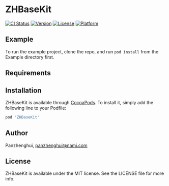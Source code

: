# ZHBaseKit

[![CI Status](https://img.shields.io/travis/Panzhenghui/ZHBaseKit.svg?style=flat)](https://travis-ci.org/Panzhenghui/ZHBaseKit)
[![Version](https://img.shields.io/cocoapods/v/ZHBaseKit.svg?style=flat)](https://cocoapods.org/pods/ZHBaseKit)
[![License](https://img.shields.io/cocoapods/l/ZHBaseKit.svg?style=flat)](https://cocoapods.org/pods/ZHBaseKit)
[![Platform](https://img.shields.io/cocoapods/p/ZHBaseKit.svg?style=flat)](https://cocoapods.org/pods/ZHBaseKit)

## Example

To run the example project, clone the repo, and run `pod install` from the Example directory first.

## Requirements

## Installation

ZHBaseKit is available through [CocoaPods](https://cocoapods.org). To install
it, simply add the following line to your Podfile:

```ruby
pod 'ZHBaseKit'
```

## Author

Panzhenghui, panzhenghui@nami.com

## License

ZHBaseKit is available under the MIT license. See the LICENSE file for more info.
